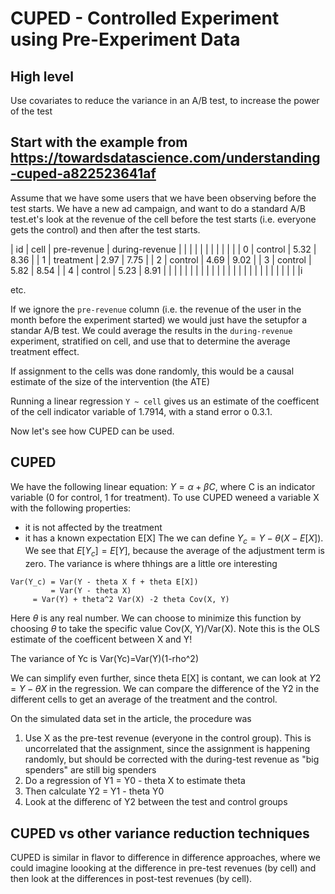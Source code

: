 # CUPED - Controlled Experiment using Pre-Experiment Data

## High level
Use covariates to reduce the variance in an A/B test, to increase the power of the test

## Start with the example from https://towardsdatascience.com/understanding-cuped-a822523641af

Assume that we have some users that we have been observing before the test starts. We have a new ad campaign, and want to do a standard A/B test.et's look at the revenue of the cell before the test starts  (i.e. everyone gets the control) and then after the test starts.

| id | cell      | pre-revenue | during-revenue |
|    |           |             |                |
|    |           |             |                |
| 0  | control   | 5.32        | 8.36           |
| 1  | treatment | 2.97        | 7.75           |
| 2  | control   | 4.69        | 9.02           |
| 3  | control   | 5.82        | 8.54           |
| 4  | control   | 5.23        | 8.91           |
|    |           |             |                |
|    |           |             |                |
|    |           |             |                |
|    |           |             |                |
|    |           |             |              |i

etc.

If we ignore the `pre-revenue` column (i.e. the revenue of the user in the month before the experiment started) we would just have the setupfor a standar A/B test. We could average the results in the `during-revenue` experiment, stratified on cell, and use that to determine the average treatment effect. 

If assignment to the cells was done randomly, this would be a causal estimate of the size of the intervention (the ATE)

Running a linear regression `Y ~ cell` gives us an estimate of the coefficent of the cell indicator variable of 1.7914, with a stand error o 0.3.1.

Now let's see how CUPED can be used.

## CUPED

We have the following linear equation: $Y=\alpha + \beta C$, where C is an indicator variable (0 for control, 1 for treatment). To use CUPED weneed a variable X with the following properties:
- it is not affected by the treatment
- it has a known expectation E[X]
The we can define $Y_c=Y-\theta (X - E[X])$. We see that $E[Y_c]=E[Y]$, because the average of the adjustment term is zero. The variance is where thhings are a little ore interesting

```
Var(Y_c) = Var(Y - theta X f + theta E[X])
         = Var(Y - theta X)
	 = Var(Y) + theta^2 Var(X) -2 theta Cov(X, Y)
```

Here $\theta$ is any real number. We can choose to minimize this function by choosing $\theta$ to take the specific value Cov(X, Y)/Var(X).
Note this is the OLS estimate of the coefficent between X and Y!

The variance of Yc is Var(Yc)=Var(Y)(1-rho^2)

We can simplify even further, since theta E[X] is contant, we can look at $Y2=Y-\theta X$ in the regression. We can compare the difference of the Y2 in the different cells to get an average of the treatment and the control. 

On the simulated data set in the article, the procedure was
1. Use X as the pre-test revenue (everyone in the control group). This is uncorrelated that the assignment, since the assignment is happening randomly, but should be corrected with the during-test revenue as "big spenders" are still big spenders
2. Do a regression of Y1 = Y0 - theta X to estimate theta
3. Then calculate Y2 = Y1 - theta Y0
4. Look at the differenc of Y2 between the test and control groups

## CUPED vs other variance reduction techniques

CUPED is similar in flavor to difference in difference approaches, where we could imagine loooking at the difference in pre-test revenues (by cell) and then look at the differences in post-test revenues (by cell).
